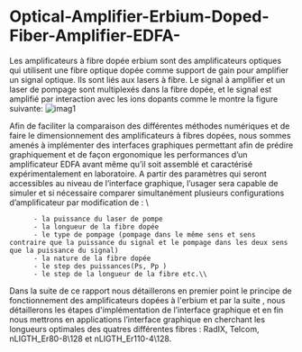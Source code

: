 # Optical-Amplifier-Erbium-Doped-Fiber-Amplifier-EDFA-
Les amplificateurs à fibre dopée erbium  sont des amplificateurs optiques qui utilisent une    fibre optique dopée comme support de gain pour amplifier un signal optique. Ils sont liés aux lasers à fibre. Le signal à amplifier et un laser de pompage sont multiplexés dans la fibre dopée, et le signal est amplifié par interaction avec les ions dopants comme le montre la figure suivante: ![imag1](https://user-images.githubusercontent.com/22806623/190588084-87236de8-47a1-4c61-a74b-cec65b7c673a.jpg)

Afin de faciliter la comparaison des différentes méthodes numériques et de faire le dimensionnement des amplificateurs à fibres dopées, nous sommes amenés à implémenter des interfaces graphiques permettant afin de prédire graphiquement et de façon ergonomique les performances d’un amplificateur EDFA avant même qu’il soit assemblé et caractérisé expérimentalement en laboratoire. A partir des paramètres qui seront accessibles au niveau de l’interface graphique, l’usager sera capable de simuler et si nécessaire comparer simultanément plusieurs configurations d’amplificateur par modification de : \\

          - la puissance du laser de pompe
          - la longueur de la fibre dopée 
          - le type de pompage (pompage dans le même sens et sens contraire que la puissance du signal et le pompage dans les deux sens que la puissance du signal)
          - la nature de la fibre dopée  
          - le step des puissances(Ps, Pp )
          - le step de la longueur de la fibre etc.\\
       
Dans la suite de ce rapport nous détaillerons en premier point le principe de fonctionnement des  amplificateurs dopées à l'erbium et par la suite , nous détaillerons les étapes d'implémentation de l’interface graphique et en fin nous mettrons en applications l’interface graphique en cherchant les longueurs optimales des quatres différentes fibres : RadIX, Telcom, nLIGTH_Er80-8\128 et nLIGTH_Er110-4\128.
